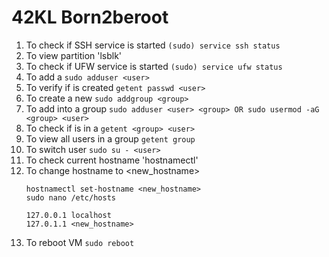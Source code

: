 # 42KL Born2beroot



1. To check if SSH service is started  `(sudo) service ssh status`
2. To view partition 'lsblk'
3. To check if UFW service is started `(sudo) service ufw status`
4. To add a <user> `sudo adduser <user>`
5. To verify if <user> is created `getent passwd <user>`
6. To create a new <group> `sudo addgroup <group>`
7. To add <user> into a group `sudo adduser <user> <group> OR sudo usermod -aG  <group> <user>`
8. To check if <user> is in a <group> `getent <group> <user>`
9. To view all users in a group `getent group`
10. To switch user `sudo su - <user>`
11. To check current hostname 'hostnamectl'
12. To change hostname to <new_hostname>
    ```
    hostnamectl set-hostname <new_hostname>
    sudo nano /etc/hosts
    
    127.0.0.1 localhost
    127.0.1.1 <new_hostname>
    ```
10. To reboot VM `sudo reboot`
